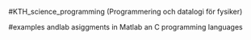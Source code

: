 #KTH_science_programming  (Programmering och datalogi för fysiker)

#examples andlab asiggments in Matlab an C programming languages 
